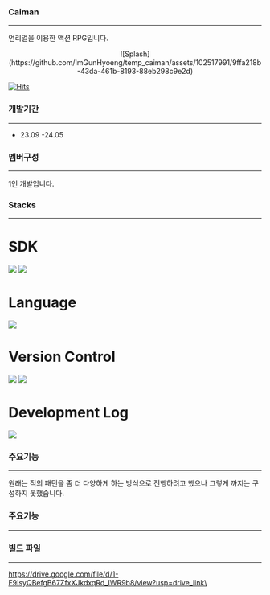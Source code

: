 ### Caiman
---
언리얼을 이용한 액션 RPG입니다.
<center>![Splash](https://github.com/ImGunHyoeng/temp_caiman/assets/102517991/9ffa218b-43da-461b-8193-88eb298c9e2d)</center> 

[![Hits](https://hits.seeyoufarm.com/api/count/incr/badge.svg?url=https%3A%2F%2Fgithub.com%2FImGunHyoeng%2Ftemp_caiman&count_bg=%2379C83D&title_bg=%23555555&icon=&icon_color=%23E7E7E7&title=hits&edge_flat=false)](https://hits.seeyoufarm.com)
### 개발기간
---
* 23.09 -24.05

### 멤버구성
---
1인 개발입니다.


### Stacks
---
# SDK

<img src="https://img.shields.io/badge/unreal engine-0E1128?style=for-the-badge&logo=unreal engine&logoColor=white">
<img src="https://img.shields.io/badge/visual studio-5C2D91?style=for-the-badge&logo=visual studio&logoColor=white">


# Language

<img src="https://img.shields.io/badge/c++-00599C?style=for-the-badge&logo=c%2B%2B&logoColor=white">


# Version Control

<img src="https://img.shields.io/badge/git-F05032?style=for-the-badge&logo=git&logoColor=white">
<img src="https://img.shields.io/badge/git lfs-F64935?style=for-the-badge&logo=git lfs&logoColor=white">


# Development Log

<img src="https://img.shields.io/badge/notion-000000?style=for-the-badge&logo=notion&logoColor=white">

### 주요기능
---
원래는 적의 패턴을 좀 더 다양하게 하는 방식으로 진행하려고 했으나 그렇게 까지는 구성하지 못했습니다.

### 주요기능
---


### 빌드 파일
---
https://drive.google.com/file/d/1-F9IsyQBefgB67ZfxXJkdxqRd_IWR9b8/view?usp=drive_link\
